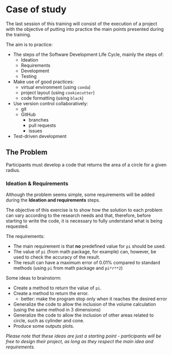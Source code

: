 # Case of study

The last session of this training will consist of the execution of a project
with the objective of putting into practice the main points presented during the
training.

The aim is to practice:

- The steps of the Software Development Life Cycle, mainly the steps of:
  - Ideation
  - Requirements
  - Development
  - Testing
- Make use of good practices:
  - virtual environment (using `conda`)
  - project layout (using `cookiecutter`)
  - code formatting (using `black`)
- Use version control collaboratively:
  - git
  - GitHub
    - branches
    - pull requests
    - issues
- Test-driven development

## The Problem

Participants must develop a code that returns the area of a circle for a
given radius.

### Ideation & Requirements

Although the problem seems simple, some requirements will be added during the
**Ideation and requirements** steps.

The objective of this exercise is to show how the solution to each problem can
vary according to the research needs and that, therefore, before starting to
write the code, it is necessary to fully understand what is being requested.

The requirements:

- The main requirement is that **no** predefined value for `pi` should be used.
- The value of `pi` (from math package, for example) can, however, be used to check the accuracy of the result.
- The result can have a maximum error of 0.01% compared to standard methods (using `pi` from math package and `pi*r**2`)

Some ideas to brainstorm:

- Create a method to return the value of `pi`.
- Create a method to return the error.
  - better: make the program stop only when it reaches the desired error
- Generalize the code to allow the inclusion of the volume calculation (using the same method in 3 dimensions)
- Generalize the code to allow the inclusion of other areas related to circle, such as cylinder and cone.
- Produce some outputs plots.

*Please note that these ideas are just a starting point - participants will be free to design their project, as long as they respect the main idea and requirements.*
